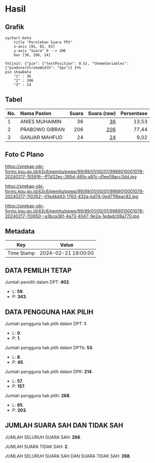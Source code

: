 # Hasil

## Grafik

```mermaid
xychart-beta
    title "Perolehan Suara TPS"
    x-axis [01, 02, 03]
    y-axis "Suara" 0 --> 206
    bar [36, 206, 24]
```

```mermaid
%%{init: {"pie": {"textPosition": 0.5}, "themeVariables": {"pieOuterStrokeWidth": "5px"}} }%%
pie showData
    "1" : 36
    "2" : 206
    "3" : 24
```

## Tabel

| No. | Nama Paslon    | Suara | Suara (raw) | Persentase |
|:--- |:-------------- | -----:| -----------:| ----------:|
| 1   | ANIES MUHAIMIN | 36    | [36][p-1]   | 13,53      |
| 2   | PRABOWO GIBRAN | 206   | [206][p-2]  | 77,44      |
| 3   | GANJAR MAHFUD  | 24    | [24][p-3]   | 9,02       |


[p-1]: https://github.com/gigit-pemilu/pemilu-2024-99-luar-negeri/blob/main/pilpres/hitung-suara/sub/99-luar-negeri/sub/89-penang-malaysia/sub/01-penang-malaysia/sub/0001-penang-malaysia/sub/078-ksk-063/sub/paslon-1.txt
[p-2]: https://github.com/gigit-pemilu/pemilu-2024-99-luar-negeri/blob/main/pilpres/hitung-suara/sub/99-luar-negeri/sub/89-penang-malaysia/sub/01-penang-malaysia/sub/0001-penang-malaysia/sub/078-ksk-063/sub/paslon-2.txt
[p-3]: https://github.com/gigit-pemilu/pemilu-2024-99-luar-negeri/blob/main/pilpres/hitung-suara/sub/99-luar-negeri/sub/89-penang-malaysia/sub/01-penang-malaysia/sub/0001-penang-malaysia/sub/078-ksk-063/sub/paslon-3.txt

## Foto C Plano

https://sirekap-obj-formc.kpu.go.id/43c6/pemilu/ppwp/99/89/01/00/01/9989010001078-20240217-105916--ff7d32ec-395d-46fa-a97c-d1ee09acc3dd.jpg

https://sirekap-obj-formc.kpu.go.id/43c6/pemilu/ppwp/99/89/01/00/01/9989010001078-20240217-110352--01ed4d43-1763-432a-bd74-0ed71f6eac82.jpg

https://sirekap-obj-formc.kpu.go.id/43c6/pemilu/ppwp/99/89/01/00/01/9989010001078-20240217-110950--a3bca36f-4a73-4047-9e2a-1edadc08a770.jpg


## Metadata

| Key        | Value               |
| ---------- | ------------------- |
| Time Stamp | 2024-02-21 18:00:00 |


## DATA PEMILIH TETAP

Jumlah pemilih dalam DPT: **402**.
 * L: **59**.
 * P: **343**.

## DATA PENGGUNA HAK PILIH

Jumlah pengguna hak pilih dalam DPT: **1**.
 * L: **0**.
 * P: **1**.

Jumlah pengguna hak pilih dalam DPTb: **53**.
 * L: **8**.
 * P: **45**.

Jumlah pengguna hak pilih dalam DPK: **214**.
 * L: **57**.
 * P: **157**.

Jumlah pengguna hak pilih: **268**.
 * L: **65**.
 * P: **203**.

## JUMLAH SUARA SAH DAN TIDAK SAH

JUMLAH SELURUH SUARA SAH: **266**.

JUMLAH SUARA TIDAK SAH: **2**.

JUMLAH SELURUH SUARA SAH DAN SUARA TIDAK SAH: **268**.



